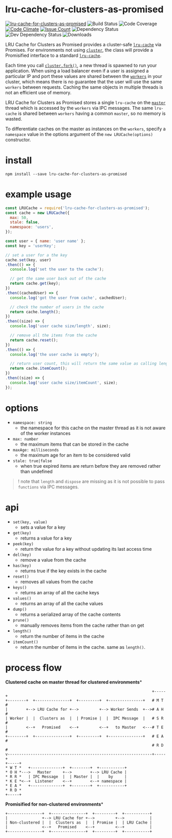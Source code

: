 # lru-cache-for-clusters-as-promised

[![lru-cache-for-clusters-as-promised](https://img.shields.io/npm/v/lru-cache-for-clusters-as-promised.svg)](https://www.npmjs.com/package/lru-cache-for-clusters-as-promised)
![Build Status](https://jenkins.doublesharp.com/badges/build/lru-cache-for-clusters-as-promised.svg)
![Code Coverage](https://jenkins.doublesharp.com/badges/coverage/lru-cache-for-clusters-as-promised.svg)
[![Code Climate](https://codeclimate.com/github/doublesharp/lru-cache-for-clusters-as-promised/badges/gpa.svg)](https://codeclimate.com/github/doublesharp/lru-cache-for-clusters-as-promised)
[![Issue Count](https://codeclimate.com/github/doublesharp/lru-cache-for-clusters-as-promised/badges/issue_count.svg)](https://codeclimate.com/github/doublesharp/lru-cache-for-clusters-as-promised)
![Dependency Status](https://david-dm.org/doublesharp/lru-cache-for-clusters-as-promised.svg)
![Dev Dependency Status](https://david-dm.org/doublesharp/lru-cache-for-clusters-as-promised/dev-status.svg)
![Downloads](https://img.shields.io/npm/dt/lru-cache-for-clusters-as-promised.svg)

LRU Cache for Clusters as Promised provides a cluster-safe [`lru-cache`](https://www.npmjs.com/package/lru-cache) via Promises. For environments not using [`cluster`](https://nodejs.org/api/cluster.html), the class will provide a Promisified interface to a standard [`lru-cache`](https://www.npmjs.com/package/lru-cache).

Each time you call [`cluster.fork()`](https://nodejs.org/api/cluster.html#cluster_cluster_fork_env), a new thread is spawned to run your application. When using a load balancer even if a user is assigned a particular IP and port these values are shared between the [`workers`](https://nodejs.org/api/cluster.html#cluster_class_worker) in your cluster, which means there is no guarantee that the user will use the same `workers` between requests. Caching the same objects in multiple threads is not an efficient use of memory. 

LRU Cache for Clusters as Promised stores a single `lru-cache` on the [`master`](https://nodejs.org/api/cluster.html#cluster_cluster_ismaster) thread which is accessed by the `workers` via IPC messages. The same `lru-cache` is shared between `workers` having a common `master`, so no memory is wasted.

To differentiate caches on the master as instances on the `workers`, specify a `namespace` value in the options argument of the `new LRUCache(options)` constructor.

# install
```shell
npm install --save lru-cache-for-clusters-as-promised
```

# example usage
```javascript
const LRUCache = require('lru-cache-for-clusters-as-promised');
const cache = new LRUCache({
  max: 50,
  stale: false,
  namespace: 'users',
});

const user = { name: 'user name' };
const key = 'userKey';

// set a user for a the key
cache.set(key, user)
.then(() => {
  console.log('set the user to the cache');

  // get the same user back out of the cache
  return cache.get(key);
})
.then((cachedUser) => {
  console.log('got the user from cache', cachedUser);

  // check the number of users in the cache
  return cache.length();
})
.then((size) => {
  console.log('user cache size/length', size);

  // remove all the items from the cache
  return cache.reset();
})
.then(() => {
  console.log('the user cache is empty');

  // return user count, this will return the same value as calling length()
  return cache.itemCount();
})
.then((size) => {
  console.log('user cache size/itemCount', size);
});

```

# options

* `namespace: string`
  * the namespace for this cache on the master thread as it is not aware of the worker instances
* `max: number`
  * the maximum items that can be stored in the cache
* `maxAge: milliseconds`
  * the maximum age for an item to be considered valid
* `stale: true|false`
  * when true expired items are return before they are removed rather than undefined

> ! note that `length` and `dispose` are missing as it is not possible to pass `functions` via IPC messages.

# api

* `set(key, value)`
  * sets a value for a key
* `get(key)`
  * returns a value for a key
* `peek(key)`
  * return the value for a key without updating its last access time
* `del(key)`
  * remove a value from the cache
* `has(key)`
  * returns true if the key exists in the cache
* `reset()`
  * removes all values from the cache
* `keys()`
  * returns an array of all the cache keys
* `values()`
  * returns an array of all the cache values
* `dump()`
  * returns a serialized array of the cache contents
* `prune()`
  * manually removes items from the cache rather than on get
* `length()`
  * return the number of items in the cache
* `itemCount()`
  * return the number of items in the cache. same as `length()`.

# process flow

**Clustered cache on master thread for clustered environments***
```
                                                                +-----+
+--------+  +---------------+  +---------+  +---------------+   # M T #
|        +--> LRU Cache for +-->         +--> Worker Sends  +--># A H #
| Worker |  |  Clusters as  |  | Promise |  |  IPC Message  |   # S R #
|        <--+   Promised    <--+         <--+   to Master   <---# T E #
+--------+  +---------------+  +---------+  +---------------+   # E A #
                                                                # R D #
v---------------------------------------------------------------+-----+
+-----+
* W T *   +--------------+  +--------+  +-----------+
* O H *--->   Master     +-->        +--> LRU Cache |
* R R *   | IPC Message  |  | Master |  |    by     |
* K E *<--+  Listener    <--+        <--+ namespace |
* E A *   +--------------+  +--------+  +-----------+
* R D *
+-----+
```

**Promisified for non-clustered environments***
```
+---------------+  +---------------+  +---------+  +-----------+
|               +--> LRU Cache for +-->         +-->           |
| Non-clustered |  |  Clusters as  |  | Promise |  | LRU Cache |
|               <--+   Promised    <--+         <--+           |
+---------------+  +---------------+  +---------+  +-----------+
```
